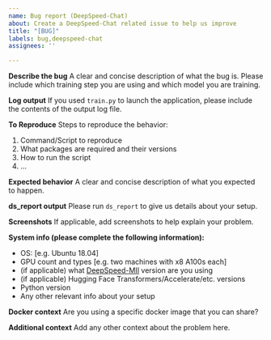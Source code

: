 ```yaml
---
name: Bug report (DeepSpeed-Chat)
about: Create a DeepSpeed-Chat related issue to help us improve
title: "[BUG]"
labels: bug,deepspeed-chat
assignees: ''

---
```


**Describe the bug**
A clear and concise description of what the bug is. Please include which training step you are using and which model you are training.

**Log output**
If you used `train.py` to launch the application, please include the contents of the output log file.

**To Reproduce**
Steps to reproduce the behavior:
1. Command/Script to reproduce
2. What packages are required and their versions
3. How to run the script
4. ...

**Expected behavior**
A clear and concise description of what you expected to happen.

**ds_report output**
Please run `ds_report` to give us details about your setup.

**Screenshots**
If applicable, add screenshots to help explain your problem.

**System info (please complete the following information):**
 - OS: [e.g. Ubuntu 18.04]
 - GPU count and types [e.g. two machines with x8 A100s each]
 - (if applicable) what [DeepSpeed-MII](https://github.com/microsoft/deepspeed-mii) version are you using
 - (if applicable) Hugging Face Transformers/Accelerate/etc. versions
 - Python version
 - Any other relevant info about your setup

**Docker context**
Are you using a specific docker image that you can share?

**Additional context**
Add any other context about the problem here.
